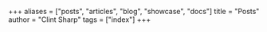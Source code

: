+++
aliases = ["posts", "articles", "blog", "showcase", "docs"]
title = "Posts"
author = "Clint Sharp"
tags = ["index"]
+++
